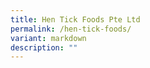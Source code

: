 ```yaml
---
title: Hen Tick Foods Pte Ltd
permalink: /hen-tick-foods/
variant: markdown
description: ""
---
```

